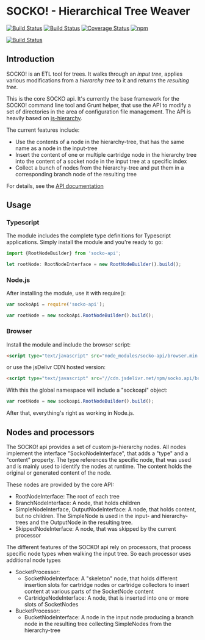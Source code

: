 # SOCKO! - Hierarchical Tree Weaver

[![Build Status](https://saucelabs.com/buildstatus/socko-api)](https://saucelabs.com/beta/builds/d5873708d20f42289856389b27b6ec13) [![Build Status](https://travis-ci.org/dodevops/socko-api.svg?branch=master)](https://travis-ci.org/dodevops/socko-api) [![Coverage Status](https://coveralls.io/repos/github/dodevops/socko-api/badge.svg?branch=master)](https://coveralls.io/github/dodevops/socko-api?branch=master) [![npm](https://img.shields.io/npm/v/socko-api.svg)](https://www.npmjs.com/package/socko-api)

[![Build Status](https://saucelabs.com/browser-matrix/socko-api.svg)](https://saucelabs.com/beta/builds/d5873708d20f42289856389b27b6ec13)

## Introduction

SOCKO! is an ETL tool for trees. It walks through an *input tree*, applies various modifications from a *hierarchy tree* to it and returns the *resulting tree*.

This is the core SOCKO api. It's currently the base framework for the SOCKO! command line tool and Grunt helper, that use the API to modify a set of directories in the area of configuration file management. The API is heavily based on [js-hierarchy](https://www.npmjs.com/package/js-hierarchy).

The current features include:

* Use the contents of a node in the hierarchy-tree, that has the same name as a node in the input-tree
* Insert the content of one or multiple cartridge node in the hierarchy tree into the content of a socket node in the input tree at a specific index
* Collect a bunch of nodes from the hierarchy-tree and put them in a corresponding branch node of the resulting tree

For details, see the [API documentation](https://dodevops.github.io/socko-api/)

## Usage

### Typescript

The module includes the complete type definitions for Typescript
applications. Simply install the module and you're ready to go:

```typescript
import {RootNodeBuilder} from 'socko-api';

let rootNode: RootNodeInterface = new RootNodeBuilder().build();
```

### Node.js

After installing the module, use it with require():

```javascript
var sockoApi = require('socko-api');

var rootNode = new sockoApi.RootNodeBuilder().build();
```

### Browser

Install the module and include the browser script:

```html
<script type="text/javascript" src="node_modules/socko-api/browser.min.js"></script>
```

or use the jsDelivr CDN hosted version:
```html
<script type="text/javascript" src="//cdn.jsdelivr.net/npm/socko.api/browser.min.js"></script>
```

With this the global namespace will include a "sockoapi" object:

```javascript
var rootNode = new sockoapi.RootNodeBuilder().build();
```

After that, everything's right as working in Node.js.

## Nodes and processors

The SOCKO! api provides a set of custom js-hierarchy nodes. All nodes implement the interface "SockoNodeInterface", that adds a "type" and a "content" property. The type references the specific node, that was used and is mainly used to identify the nodes at runtime. The content holds the original or generated content of the node.

These nodes are provided by the core API:

* RootNodeInterface: The root of each tree
* BranchNodeInterface: A node, that holds children
* SimpleNodeInterface, OutputNodeInterface: A node, that holds content, but no children. The SimpleNode is used in the input- and hierarchy-trees and the OutputNode in the resulting tree.
* SkippedNodeInterface: A node, that was skipped by the current processor

The different features of the SOCKO! api rely on processors, that process specific node types when walking the input tree. So each processor uses additional node types

* SocketProcessor:
  - SocketNodeInterface: A "skeleton" node, that holds different insertion slots for cartridge nodes or cartridge collectors to insert content at various parts of the SocketNode content
  - CartridgeNodeInterface: A node, that is inserted into one or more slots of SocketNodes
* BucketProcessor:
  - BucketNodeInterface: A node in the input node producing a branch node in the resulting tree collecting SimpleNodes from the hierarchy-tree
